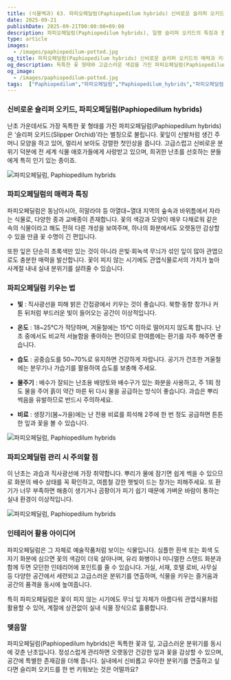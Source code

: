 ```yaml
---
title: (식물백과) 63. 파피오페딜럼(Paphiopedilum hybrids) 신비로운 슬리퍼 오키드의 매력과 키우는 법 
date: 2025-09-21
publishDate: 2025-09-21T00:00:00+09:00
description: 파피오페딜럼(Paphiopedilum hybrids), 일명 슬리퍼 오키드의 특징과 원산지, 실내에서 건강하게 키우는 법, 인테리어 활용 팁을 소개합니다.
type: article
images: 
  - /images/paphiopedilum-potted.jpg
og_title: 파피오페딜럼(Paphiopedilum hybrids) 신비로운 슬리퍼 오키드의 매력과 키우는 법 
og_description: 독특한 꽃 형태와 고급스러운 색감을 가진 파피오페딜럼(Paphiopedilum hybrids)을 실내에서 아름답게 키우는 방법과 인테리어 활용 아이디어를 만나보세요.
og_image: 
  - /images/paphiopedilum-potted.jpg
tags:  ["Paphiopedilum","파피오페딜럼","Paphiopedilum_hybrids","파피오페딜럼_교배종","slipper_orchid","슬리퍼_오키드","orchid_care_tips","난초_관리","rare_orchids","희귀난초","indoor_orchid_growing","실내_난초_재배","flowering_plants","꽃피는_식물","shade-loving_orchids","그늘_좋아하는_난초","unique_houseplants","특별한_실내식물"]
---
```



### **신비로운 슬리퍼 오키드, 파피오페딜럼(Paphiopedilum hybrids)**

  

난초 가운데서도 가장 독특한 꽃 형태를 가진 파피오페딜럼(Paphiopedilum hybrids)은 ‘슬리퍼 오키드(Slipper Orchid)’라는 별칭으로 불립니다. 꽃잎이 신발처럼 생긴 주머니 모양을 하고 있어, 멀리서 보아도 강렬한 첫인상을 줍니다. 고급스럽고 신비로운 분위기 덕분에 전 세계 식물 애호가들에게 사랑받고 있으며, 희귀한 난초를 선호하는 분들에게 특히 인기 있는 종이죠.

 ![파피오페딜럼, Paphiopedilum hybrids](/images/paphiopedilum-closeup.jpg)    

### **파피오페딜럼의 매력과 특징**

  

파피오페딜럼은 동남아시아, 히말라야 등 아열대~열대 지역의 숲속과 바위틈에서 자라는 식물로, 다양한 종과 교배종이 존재합니다. 꽃의 색감과 모양이 매우 다채로워 같은 속의 식물이라고 해도 전혀 다른 개성을 보여주며, 하나의 화분에서도 오랫동안 감상할 수 있을 만큼 꽃 수명이 긴 편입니다.

또한 잎은 단순히 초록색만 있는 것이 아니라 은빛·회녹색 무늬가 섞인 잎이 많아 관엽으로도 충분한 매력을 발산합니다. 꽃이 피지 않는 시기에도 관엽식물로서의 가치가 높아 사계절 내내 실내 분위기를 살려줄 수 있습니다.

  

### **파피오페딜럼 키우는 법**

- **빛** : 직사광선을 피해 밝은 간접광에서 키우는 것이 좋습니다. 북향·동향 창가나 커튼 뒤처럼 부드러운 빛이 들어오는 공간이 이상적입니다.
    
- **온도** : 18~25℃가 적당하며, 겨울철에는 15℃ 이하로 떨어지지 않도록 합니다. 난초 중에서도 비교적 서늘함을 좋아하는 편이므로 한여름에는 환기를 자주 해주면 좋습니다.
    
- **습도** : 공중습도를 50~70%로 유지하면 건강하게 자랍니다. 공기가 건조한 겨울철에는 분무기나 가습기를 활용하여 습도를 보충해 주세요.
    
- **물주기** : 배수가 잘되는 난초용 배양토와 배수구가 있는 화분을 사용하고, 주 1회 정도 물을 주어 흙이 약간 마른 뒤 다시 물을 공급하는 방식이 좋습니다. 과습은 뿌리썩음을 유발하므로 반드시 주의하세요.
    
- **비료** : 생장기(봄~가을)에는 난 전용 비료를 희석해 2주에 한 번 정도 공급하면 튼튼한 잎과 꽃을 볼 수 있습니다.
    

 ![파피오페딜럼, Paphiopedilum hybrids](/images/paphiopedilum-potted.jpg)      

### **파피오페딜럼 관리 시 주의할 점**

  

이 난초는 과습과 직사광선에 가장 취약합니다. 뿌리가 물에 잠기면 쉽게 썩을 수 있으므로 화분의 배수 상태를 꼭 확인하고, 여름철 강한 햇빛이 드는 창가는 피해주세요. 또 환기가 너무 부족하면 해충이 생기거나 곰팡이가 피기 쉽기 때문에 가벼운 바람이 통하는 실내 환경이 이상적입니다.


  ![파피오페딜럼, Paphiopedilum hybrids](/images/paphiopedilum-interior.jpg)     

### **인테리어 활용 아이디어**

  

파피오페딜럼은 그 자체로 예술작품처럼 보이는 식물입니다. 심플한 흰색 또는 회색 도자기 화분에 심으면 꽃의 색감이 더욱 살아나며, 유리 화병이나 미니멀한 스탠드 화분과 함께 두면 모던한 인테리어에 포인트를 줄 수 있습니다. 거실, 서재, 호텔 로비, 사무실 등 다양한 공간에서 세련되고 고급스러운 분위기를 연출하며, 식물을 키우는 즐거움과 공간의 품격을 동시에 높여줍니다.

특히 파피오페딜럼은 꽃이 피지 않는 시기에도 무늬 잎 자체가 아름다워 관엽식물처럼 활용할 수 있어, 계절에 상관없이 실내 식물 장식으로 훌륭합니다.

  

### **맺음말**

  

파피오페딜럼(Paphiopedilum hybrids)은 독특한 꽃과 잎, 고급스러운 분위기를 동시에 갖춘 난초입니다. 정성스럽게 관리하면 오랫동안 건강한 잎과 꽃을 감상할 수 있으며, 공간에 특별한 존재감을 더해 줍니다. 실내에서 신비롭고 우아한 분위기를 연출하고 싶다면 슬리퍼 오키드를 한 번 키워보는 것은 어떨까요?